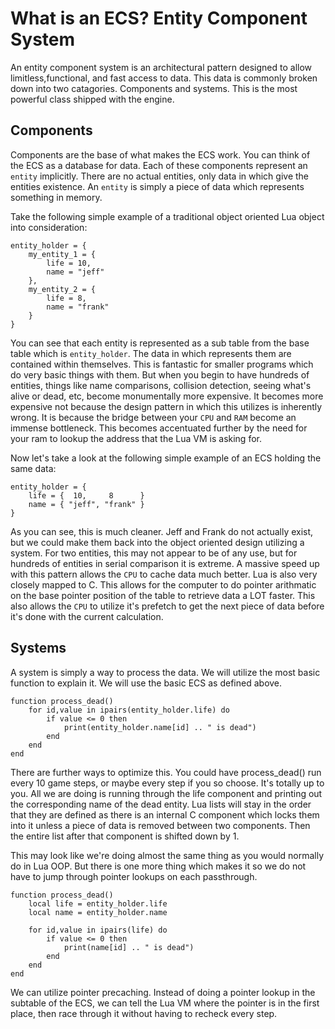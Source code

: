 # What is an ECS? Entity Component System

An entity component system is an architectural pattern designed to allow limitless,functional, and fast access to data. This data is commonly broken down into two catagories. Components and systems. This is the most powerful class shipped with the engine.

## Components

Components are the base of what makes the ECS work. You can think of the ECS as a database for data. Each of these components represent an ``entity`` implicitly. There are no actual entities, only data in which give the entities existence. An ``entity`` is simply a piece of data which represents something in memory.

Take the following simple example of a traditional object oriented Lua object into consideration:

```
entity_holder = {
    my_entity_1 = {
        life = 10,
        name = "jeff"
    },
    my_entity_2 = {
        life = 8,
        name = "frank"
    }
}
```

You can see that each entity is represented as a sub table from the base table which is ``entity_holder``. The data in which represents them are contained within themselves. This is fantastic for smaller programs which do very basic things with them. But when you begin to have hundreds of entities, things like name comparisons, collision detection, seeing what's alive or dead, etc, become monumentally more expensive. It becomes more expensive not because the design pattern in which this utilizes is inherently wrong. It is because the bridge between your ``CPU`` and ``RAM`` become an immense bottleneck. This becomes accentuated further by the need for your ram to lookup the address that the Lua VM is asking for.


Now let's take a look at the following simple example of an ECS holding the same data:

```
entity_holder = {
    life = {  10,     8      }
    name = { "jeff", "frank" }
}
```

As you can see, this is much cleaner. Jeff and Frank do not actually exist, but we could make them back into the object oriented design utilizing a system. For two entities, this may not appear to be of any use, but for hundreds of entities in serial comparison it is extreme. A massive speed up with this pattern allows the ``CPU`` to cache data much better. Lua is also very closely mapped to C. This allows for the computer to do pointer arithmatic on the base pointer position of the table to retrieve data a LOT faster. This also allows the ``CPU`` to utilize it's prefetch to get the next piece of data before it's done with the current calculation.

## Systems

A system is simply a way to process the data. We will utilize the most basic function to explain it. We will use the basic ECS as defined above.

```
function process_dead()
    for id,value in ipairs(entity_holder.life) do
        if value <= 0 then
            print(entity_holder.name[id] .. " is dead")
        end
    end
end
```

There are further ways to optimize this. You could have process_dead() run every 10 game steps, or maybe every step if you so choose. It's totally up to you. All we are doing is running through the life component and printing out the corresponding name of the dead entity. Lua lists will stay in the order that they are defined as there is an internal C component which locks them into it unless a piece of data is removed between two components. Then the entire list after that component is shifted down by 1.

This may look like we're doing almost the same thing as you would normally do in Lua OOP. But there is one more thing which makes it so we do not have to jump through pointer lookups on each passthrough.

```
function process_dead()
    local life = entity_holder.life
    local name = entity_holder.name

    for id,value in ipairs(life) do
        if value <= 0 then
            print(name[id] .. " is dead")
        end
    end
end
```

We can utilize pointer precaching. Instead of doing a pointer lookup in the subtable of the ECS, we can tell the Lua VM where the pointer is in the first place, then race through it without having to recheck every step.
